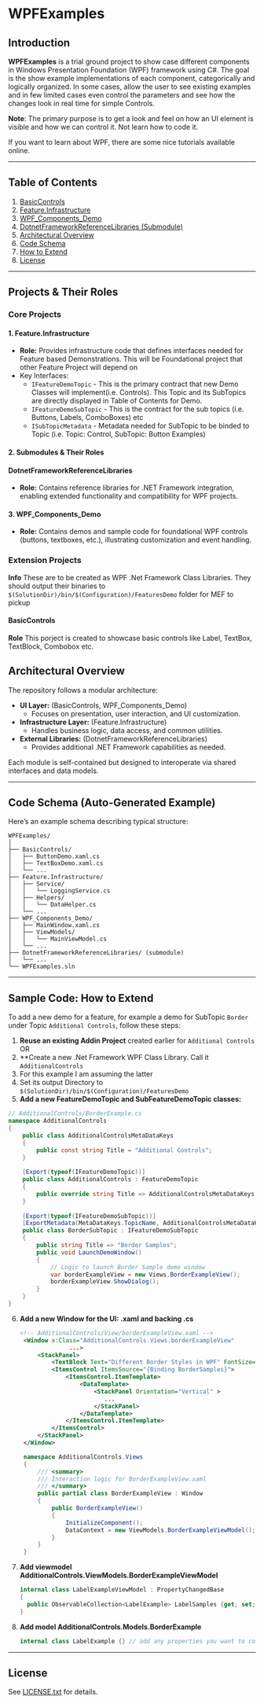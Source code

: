 # WPFExamples

## Introduction
<!--
**WPFExamples** showcases implementations of various components in the Windows Presentation Foundation (WPF) framework using C#. The repository is designed to help developers understand, extend, and apply WPF concepts in their own projects. Each subproject demonstrates best practices for building UI controls, infrastructure features, and integration with .NET Framework libraries.
-->

**WPFExamples** is a trial ground project to show case different components in Windows Presentation Foundation (WPF) framework using C#.
The goal is the show example implementations of each component, categorically and logically organized. In some cases, allow  the user to see existing examples and in few limited cases even control the parameters and see how the changes look in real time for simple Controls.

**Note**: The primary purpose is to get a look and feel on how an UI element is visible and how we can control it. Not learn how to code it.

If you want to learn about WPF, there are some nice tutorials available online.

---

## Table of Contents

1. [BasicControls](#basiccontrols)
2. [Feature.Infrastructure](#featureinfrastructure)
3. [WPF_Components_Demo](#wpfcomponentsdemo)
4. [DotnetFrameworkReferenceLibraries (Submodule)](#dotnetframeworkreferencelibraries-submodule)
5. [Architectural Overview](#architectural-overview)
6. [Code Schema](#code-schema)
7. [How to Extend](#how-to-extend)
8. [License](#license)

---

## Projects & Their Roles

### Core Projects

#### 1. Feature.Infrastructure
- **Role:** Provides infrastructure code that defines interfaces needed for Feature based Demonstrations. This will be Foundational project that other Feature Project will depend on
- Key Interfaces:
  * `IFeatureDemoTopic` - This is the primary contract that new Demo Classes will implement(i.e. Controls). This Topic and its SubTopics are directly displayed in Table of Contents for Demo.
  * `IFeatureDemoSubTopic` - This is the contract for the sub topics (i.e. Buttons, Labels, ComboBoxes) etc
  * `ISubTopicMetadata` - Metadata needed for SubTopic to be binded to Topic (i.e. Topic: Control, SubTopic: Button Examples)

#### 2. Submodules & Their Roles

#### DotnetFrameworkReferenceLibraries
- **Role:** Contains reference libraries for .NET Framework integration, enabling extended functionality and compatibility for WPF projects.

#### 3. WPF_Components_Demo
- **Role:** Contains demos and sample code for foundational WPF controls (buttons, textboxes, etc.), illustrating customization and event handling.

### Extension Projects
**Info** These are to be created as WPF .Net Framework Class Libraries. They should output their binaries to `$(SolutionDir)/bin/$(Configuration)/FeaturesDemo` folder for MEF to pickup

#### BasicControls
**Role** This porject is created to showcase basic controls like Label, TextBox, TextBlock, Combobox etc.

## Architectural Overview

The repository follows a modular architecture:

- **UI Layer:** (BasicControls, WPF_Components_Demo)
  - Focuses on presentation, user interaction, and UI customization.
- **Infrastructure Layer:** (Feature.Infrastructure)
  - Handles business logic, data access, and common utilities.
- **External Libraries:** (DotnetFrameworkReferenceLibraries)
  - Provides additional .NET Framework capabilities as needed.

Each module is self-contained but designed to interoperate via shared interfaces and data models.

---

## Code Schema (Auto-Generated Example)

Here’s an example schema describing typical structure:

```
WPFExamples/
│
├── BasicControls/
│   ├── ButtonDemo.xaml.cs
│   ├── TextBoxDemo.xaml.cs
│   └── ...
├── Feature.Infrastructure/
│   ├── Service/
│   │   └── LoggingService.cs
│   ├── Helpers/
│   │   └── DataHelper.cs
│   └── ...
├── WPF_Components_Demo/
│   ├── MainWindow.xaml.cs
│   ├── ViewModels/
│   │   └── MainViewModel.cs
│   └── ...
├── DotnetFrameworkReferenceLibraries/ (submodule)
│   └── ...
└── WPFExamples.sln
```

---

## Sample Code: How to Extend

To add a new demo for a feature, for example a demo for SubTopic `Border` under Topic `Additional Controls`, follow these steps:

1. **Reuse an existing Addin Project** created earlier for `Additional Controls` OR
2. **Create a new .Net Framework WPF Class Library. Call it `AdditionalControls`
3. For this example I am assuming the latter
4. Set its output Directory to `$(SolutionDir)/bin/$(Configuration)/FeaturesDemo`
5. **Add a new FeatureDemoTopic and SubFeatureDemoTopic classes:**
  ```csharp
  // AdditionalControls/BorderExample.cs
  namespace AdditionalControls
  {
      public class AdditionalControlsMetaDataKeys
      {
          public const string Title = "Additional Controls";
      }
      
      [Export(typeof(IFeatureDemoTopic))]
      public class AdditionalControls : FeatureDemoTopic
      {
          public override string Title => AdditionalControlsMetaDataKeys.Title;
      }
      
      [Export(typeof(IFeatureDemoSubTopic))]
      [ExportMetadata(MetaDataKeys.TopicName, AdditionalControlsMetaDataKeys.Title)]
      public class BorderSubTopic : IFeatureDemoSubTopic
      {
          public string Title => "Border Samples";
          public void LaunchDemoWindow()
          {
              // Logic to launch Border Sample demo window
              var borderExampleView = new Views.BorderExampleView();
              borderExampleView.ShowDialog();
          }
      }
  }
  ```
6. **Add a new Window for the UI: .xaml and backing .cs**
   ```xml
   <!-- AdditionalControls/View/borderExampleView.xaml -->
    <Window x:Class="AdditionalControls.Views.borderExampleView"
                 ...>
        <StackPanel>
            <TextBlock Text="Different Border Styles in WPF" FontSize="18" FontWeight="Bold" Margin="0,0,0,10" HorizontalAlignment="Center"/>
            <ItemsControl ItemsSource="{Binding BorderSamples}">
                <ItemsControl.ItemTemplate>
                    <DataTemplate>
                        <StackPanel Orientation="Vertical" >
                           ...
                        </StackPanel>
                    </DataTemplate>
                </ItemsControl.ItemTemplate>                
            </ItemsControl>
        </StackPanel>
    </Window>
   ```

   ```C#
    namespace AdditionalControls.Views
    {
        /// <summary>
        /// Interaction logic for BorderExampleView.xaml
        /// </summary>
        public partial class BorderExampleView : Window
        {
            public BorderExampleView()
            {
                InitializeComponent();
                DataContext = new ViewModels.BorderExampleViewModel();
            }
        }
    }
   ```
7. **Add viewmodel AdditionalControls.ViewModels.BorderExampleViewModel**
   ````C#
   internal class LabelExampleViewModel : PropertyChangedBase
   {
     public ObservableCollection<LabelExample> LabelSamples {get; set;}
   }
   ````
8. **Add model AdditionalControls.Models.BorderExample**
   ````C#
   internal class LabelExample {} // add any properties you want to control
   ````
---

## License

See [LICENSE.txt](https://github.com/sreee2001/WPFExamples/blob/master/LICENSE.txt) for details.
